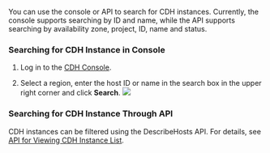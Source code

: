 ﻿You can use the console or API to search for CDH instances. Currently, the console supports searching by ID and name, while the API supports searching by availability zone, project, ID, name and status.

### Searching for CDH Instance in Console
1. Log in to the [CDH Console](https://console.cloud.tencent.com/cvm/cdh).

2. Select a region, enter the host ID or name in the search box in the upper right corner and click **Search**.
![](https://main.qcloudimg.com/raw/388e10ea83dc73368bac5f69b418279f.png)

### Searching for CDH Instance Through API
CDH instances can be filtered using the DescribeHosts API. For details, see [API for Viewing CDH Instance List](https://intl.cloud.tencent.com/document/product/213/33279).
